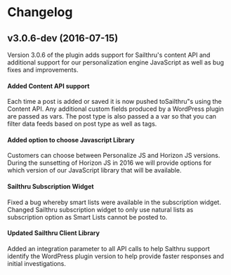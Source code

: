 # Changelog


## v3.0.6-dev (2016-07-15)

Version 3.0.6 of the plugin adds support for Sailthru's content API and additional support for our personalization engine JavaScript as well as bug fixes and improvements. 

#### Added Content API support

Each time a post is added or saved it is now pushed toSailthru"s using the Content API. Any additional custom fields produced by a WordPress plugin are passed as vars. The post type is also passed a a var so that you can filter data feeds based on post type as well as tags. 

#### Added option to choose Javascript Library

Customers can choose between Personalize JS and Horizon JS versions. During the sunsetting of Horizon JS in 2016 we will provide options for which version of our JavaScript library that will be available. 

#### Sailthru Subscription Widget
Fixed a bug whereby smart lists were available in the subscription widget. Changed Sailthru subscription widget to only use natural lists as subscription option as Smart Lists cannot be posted to.

#### Updated Sailthru Client Library 
Added an integration parameter to all API calls to help Salthru support identify the WordPress plugin version to help provide faster responses and initial investigations.
